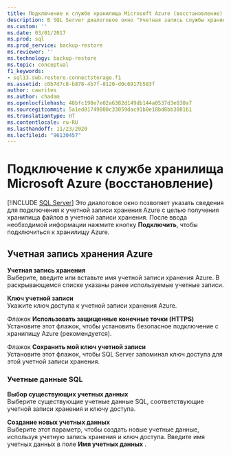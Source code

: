```yaml
---
title: Подключение к службе хранилища Microsoft Azure (восстановление)| Документация Майкрософт
description: В SQL Server диалоговое окно "Учетная запись службы хранилища Azure" позволяет указать сведения для подключения к учетной записи службы хранилища Azure для получения хранилища файлов в учетной записи.
ms.custom: ''
ms.date: 03/01/2017
ms.prod: sql
ms.prod_service: backup-restore
ms.reviewer: ''
ms.technology: backup-restore
ms.topic: conceptual
f1_keywords:
- sql13.swb.restore.connectstorage.f1
ms.assetid: c0b7d7c8-b878-4b7f-8120-d0c6917b583f
author: cawrites
ms.author: chadam
ms.openlocfilehash: 48bfc198e7e02a6382d149db144a0537d3e830a7
ms.sourcegitcommit: 5a1ed81749800c33059dac91b0e18bd8bb3081b1
ms.translationtype: HT
ms.contentlocale: ru-RU
ms.lasthandoff: 11/23/2020
ms.locfileid: "96130457"
---
```

# <a name="connect-to-microsoft-azure-storage-restore"></a>Подключение к службе хранилища Microsoft Azure (восстановление)
 [!INCLUDE [SQL Server](../../includes/applies-to-version/sqlserver.md)]
  Это диалоговое окно позволяет указать сведения для подключения к учетной записи хранения Azure с целью получения хранилища файлов в учетной записи хранения. После ввода необходимой информации нажмите кнопку **Подключить**, чтобы подключиться к хранилищу Azure.  
  
## <a name="azure-storage-account"></a>Учетная запись хранения Azure  
 **Учетная запись хранения**  
 Выберите, введите или вставьте имя учетной записи хранения Azure. В раскрывающемся списке указаны ранее используемые учетные записи.  
  
 **Ключ учетной записи**  
 Укажите ключ доступа к учетной записи хранения Azure.  
  
 Флажок **Использовать защищенные конечные точки (HTTPS)**  
 Установите этот флажок, чтобы установить безопасное подключение с хранилищу Azure (рекомендуется).  
  
 Флажок **Сохранить мой ключ учетной записи**  
 Установите этот флажок, чтобы SQL Server запоминал ключ доступа для этой учетной записи хранения.  
  
### <a name="sql-credential"></a>Учетные данные SQL  
 **Выбор существующих учетных данных**  
 Выберите существующие учетные данные SQL, соответствующие учетной записи хранения и ключу доступа.  
  
 **Создание новых учетных данных**  
 Выберите этот параметр, чтобы создать новые учетные данные, используя учетную запись хранения и ключ доступа. Введите имя учетных данных в поле **Имя учетных данных** .  
  
  
